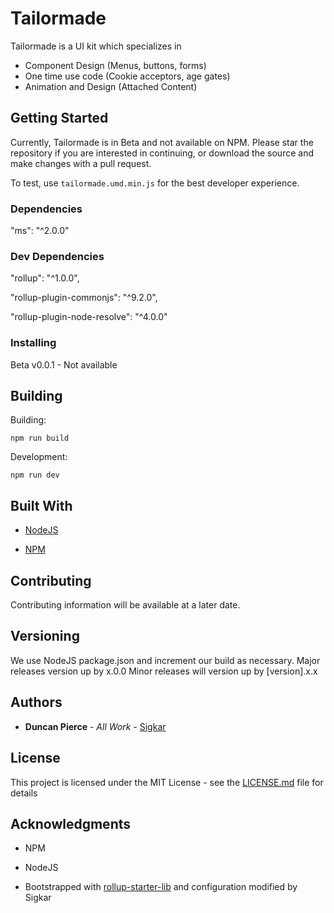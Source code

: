 # Tailormade

Tailormade is a UI kit which specializes in
- Component Design (Menus, buttons, forms)
- One time use code (Cookie acceptors, age gates)
- Animation and Design (Attached Content)

## Getting Started

Currently, Tailormade is in Beta and not available on NPM. Please star the repository if you are interested in continuing, or download the source and make changes with a pull request.

To test, use ```tailormade.umd.min.js``` for the best developer experience.

### Dependencies

"ms": "^2.0.0"

### Dev Dependencies

"rollup": "^1.0.0",

"rollup-plugin-commonjs": "^9.2.0",

"rollup-plugin-node-resolve": "^4.0.0"

### Installing

Beta v0.0.1 - Not available

## Building

Building:

```
npm run build
```

Development:

```
npm run dev
```

## Built With

* [NodeJS](https://nodejs.org/en/)

* [NPM](https://www.npmjs.com/)

## Contributing

Contributing information will be available at a later date.

## Versioning

We use NodeJS package.json and increment our build as necessary.
Major releases version up by x.0.0
Minor releases will version up by \[version\].x.x

## Authors

* **Duncan Pierce** - *All Work* - [Sigkar](https://github.com/sigkar)

## License

This project is licensed under the MIT License - see the [LICENSE.md](LICENSE.md) file for details

## Acknowledgments

* NPM
* NodeJS

* Bootstrapped with [rollup-starter-lib](https://github.com/rollup/rollup-starter-lib) and configuration modified by Sigkar
